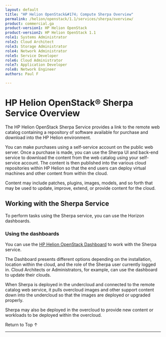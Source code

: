 ```yaml
---
layout: default
title: "HP Helion OpenStack&#174; Compute Sherpa Overview"
permalink: /helion/openstack/1.1/services/sherpa/overview/
product: commercial.ga
product-version1: HP Helion OpenStack
product-version2: HP Helion OpenStack 1.1
role1: Systems Administrator 
role2: Cloud Architect 
role3: Storage Administrator 
role4: Network Administrator 
role5: Service Developer 
role6: Cloud Administrator 
role7: Application Developer 
role8: Network Engineer 
authors: Paul F

---
```

<!--PUBLISHED-->

<script>

function PageRefresh {
onLoad="window.refresh"
}

PageRefresh();

</script>

<!--
<p style="font-size: small;"> <a href="/helion/openstack/1.1/services/tripleo/overview/">&#9664; PREV</a> | <a href="/helion/openstack/1.1/services/overview/">&#9650; UP</a> | <a href="/helion/openstack/1.1/services/identity/overview/"> NEXT &#9654</a> </p>
-->

# HP Helion OpenStack&#174; Sherpa Service Overview #

The HP Helion OpenStack Sherpa Service provides a link to the remote web catalog containing a repository of software available for purchase and download into the HP Helion environment. 

You can make purchases using a self-service account on the public web server. Once a purchase is made, you can use the Sherpa UI and back-end service to download the content from the web catalog using your self-service account. The content is then published into the various cloud repositories within HP Helion so that the end users can deploy virtual machines and other content from within the cloud.  


Content may include patches, plugins, images, models, and so forth that may be used to update, improve, extend, or provide content for the cloud.


<!---Compute allows you to work with *flavors*, which are unique combinations of disk space, memory capacity, and CPU; *images*, which are collections of files used as a base installation, typically operating systems such as Ubuntu 10.10; and *servers*, which are virtual instances created using a flavor and an image

A variety of flavors and images are provided by HP Compute that can be used to create a wide mix of servers.

##Key Terms

Key terms include:

- **Flavor** - A unique combination of disk space, memory capacity, and CPU.

- **Image** - A collection of files used as a base installation, typically an operating system such as Ubuntu 10.10 or something similar.

- **Server** - An instance created out of a flavor and an Image.-->

## Working with the Sherpa Service ##

To perform tasks using the Sherpa service, you can use the Horizon dashboards.

### Using the dashboards<a name="UI"></a>


You can use the [HP Helion OpenStack Dashboard](/helion/openstack/1.1/undercloud/admin/updates-and-extension/) to work with the Sherpa service.

<!---###Using the API ### {#API}
 
You can use a low-level, raw REST API access to the HP Compute service. See the [OpenStack Compute API v2.0 Reference](http://api.openstack.org/api-ref-compute-v2.html).-->

<!---###Using the CLI### {#cli}

You can use the command-line interface software to access Sherpa. See the [to give the hyperlink].

For more information on installing the CLI, see [Install the OpenStack command-line clients](http://docs.openstack.org/user-guide/content/install_clients.html).-->

<!---## How To's with the HP Helion OpenStack Compute Service ## {#howto}-->

<!-- Taken from http://wiki.hpcloud.net/display/core/Core+Edition+Use+cases#CoreEditionUsecases-OverCloud 

The following lists of tasks can be performed by a user or administrator through the [HP Helion OpenStack Dashboard](/helion/openstack/1.1/dashboard/how-works/), the [API](http://api.openstack.org/api-ref-compute-v2.html), or [CLI](http://docs.openstack.org/cli-reference/content/novaclient_commands.html).-->

The Dashboard presents different options depending on the installation, location within the cloud, and the role of the Sherpa user currently logged in. Cloud Architects or Administrators, for example, can use the dashboard to update their clouds.

When Sherpa is deployed in the undercloud and connected to the remote catalog web service, it pulls overcloud images and other support content down into the undercloud so that the images are deployed or upgraded properly.

Sherpa may also be deployed in the overcloud to provide new content or workloads to be deployed within the overcloud. <!-- how?? -->

<!---### Tasks performed by users ###

The following Compute service tasks are usually performed by someone with the *user* role.

#### Working with instances ####

When working with the Compute service, you can perform a number of tasks with your virtual machine instances, including creating and deleting instances, starting and stopping an instance, and attaching a storage volume to an instance.

- **Launching an instance** -- Create a new virtual machine.
- **Launching an instance that boots from a Volume** -- Create a bootable virtual machine associated with a bootable volume. 
- **Rebooting an instance** -- Reboot an instance.
- **Rebuilding an instance** -- Rebuild an instance as needed.
- **Starting and stopping an instance** -- Use the Compute service to start and stop an instance.
- **Creating and deleting a snapshot of an instance** -- Create a snapshot of an instance that you can use to create other instances.
- **Rescuing and un-rescuing an instance** -- Rescue a instance.
- **Deleting an instance** -- Delete an instance that is no longer needed.
- **Attaching and detaching volumes** -- Attach a storage volume to an instance and detach the volume, when no longer needed.
- **Viewing an instance console log** -- Display a log of virtual machine activity.
- **Viewing a VNC console connection to an instance** -- Remotely connect to an instance using a VNC (Virtual Network Computing) console. 
- **Associating and disassociating a floating IP address** -- Allocate and associate floating IP addresses to an instance. 

#### Working with security ####

You can use different tools to help secure your cloud.

- **Working with security groups** -- Create, modify, and delete the security groups in your project.
- **Working with security group rules** -- Create, modify, delete a security group rule that control traffic to or from instances.
- **Working with key pairs** -- Create and delete the key pairs that control access to the instances in your environment. You can also import an existing key pair.

### Tasks performed by an Administrator ###

The following Compute service tasks are usually performed by someone with the *administrator* role.

#### Creating, modifying and deleting flavors ####

Use the Compute service to create, delete, and modify the virtual machine *flavors* in a project. A flavor defines the hardware configuration (disk space and memory capacity).

#### Modifying project quotas ####

Use the Compute service to change the maximum limits on the number of objects (instances, volumes, and so on).

#### Creating, modifying, and deleting availability zones ####

Use the Compute service to manage availability zones (AZ) by creating and deleting AZs and modifying existing AZs.

#### Enabling and disabling services ####

Use the Compute service to enable or disable services available in a project.

#### Working with an instance ####

When working with the Compute service, you can perform a number of tasks with your virtual machines (VM).

- **Locking and unlocking instances** -- Lock or unlock an instance, as needed.
- **Pausing and un-pausing instances** -- Pause and un-pause an instance. The `pause` command stores the state of the instance in RAM. A paused instance continues to run in a frozen state.
- **Suspending and resuming virtual machines** -- Suspend and un-suspend an instance. When you suspend an instance, its instance state is stored on disk, all memory is written to disk, and the instance is stopped. Suspending an instance is similar to placing a device in hibernation; memory and vCPUs become available.-->


 <a href="#top" style="padding:14px 0px 14px 0px; text-decoration: none;"> Return to Top &#8593; </a>

----
